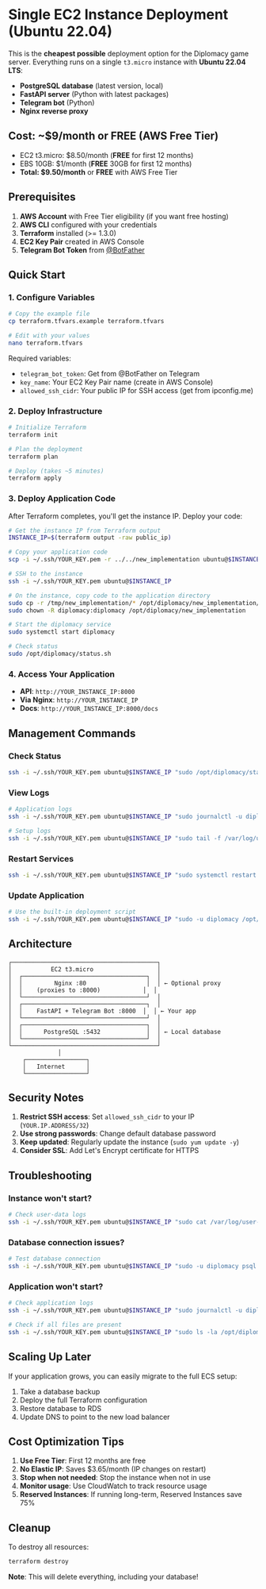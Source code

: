 # Single EC2 Instance Deployment (Ubuntu 22.04)

This is the **cheapest possible** deployment option for the Diplomacy game server. Everything runs on a single `t3.micro` instance with **Ubuntu 22.04 LTS**:

- **PostgreSQL database** (latest version, local)
- **FastAPI server** (Python with latest packages)
- **Telegram bot** (Python)
- **Nginx reverse proxy**

## Cost: ~$9/month or FREE (AWS Free Tier)

- EC2 t3.micro: $8.50/month (**FREE** for first 12 months)
- EBS 10GB: $1/month (**FREE** 30GB for first 12 months)
- **Total: $9.50/month** or **FREE** with AWS Free Tier

## Prerequisites

1. **AWS Account** with Free Tier eligibility (if you want free hosting)
2. **AWS CLI** configured with your credentials
3. **Terraform** installed (>= 1.3.0)
4. **EC2 Key Pair** created in AWS Console
5. **Telegram Bot Token** from [@BotFather](https://t.me/BotFather)

## Quick Start

### 1. Configure Variables
```bash
# Copy the example file
cp terraform.tfvars.example terraform.tfvars

# Edit with your values
nano terraform.tfvars
```

Required variables:
- `telegram_bot_token`: Get from @BotFather on Telegram
- `key_name`: Your EC2 Key Pair name (create in AWS Console)
- `allowed_ssh_cidr`: Your public IP for SSH access (get from ipconfig.me)

### 2. Deploy Infrastructure
```bash
# Initialize Terraform
terraform init

# Plan the deployment
terraform plan

# Deploy (takes ~5 minutes)
terraform apply
```

### 3. Deploy Application Code
After Terraform completes, you'll get the instance IP. Deploy your code:

```bash
# Get the instance IP from Terraform output
INSTANCE_IP=$(terraform output -raw public_ip)

# Copy your application code
scp -i ~/.ssh/YOUR_KEY.pem -r ../../new_implementation ubuntu@$INSTANCE_IP:/tmp/

# SSH to the instance
ssh -i ~/.ssh/YOUR_KEY.pem ubuntu@$INSTANCE_IP

# On the instance, copy code to the application directory
sudo cp -r /tmp/new_implementation/* /opt/diplomacy/new_implementation/
sudo chown -R diplomacy:diplomacy /opt/diplomacy/new_implementation

# Start the diplomacy service
sudo systemctl start diplomacy

# Check status
sudo /opt/diplomacy/status.sh
```

### 4. Access Your Application
- **API**: `http://YOUR_INSTANCE_IP:8000`
- **Via Nginx**: `http://YOUR_INSTANCE_IP`
- **Docs**: `http://YOUR_INSTANCE_IP:8000/docs`

## Management Commands

### Check Status
```bash
ssh -i ~/.ssh/YOUR_KEY.pem ubuntu@$INSTANCE_IP "sudo /opt/diplomacy/status.sh"
```

### View Logs
```bash
# Application logs
ssh -i ~/.ssh/YOUR_KEY.pem ubuntu@$INSTANCE_IP "sudo journalctl -u diplomacy -f"

# Setup logs
ssh -i ~/.ssh/YOUR_KEY.pem ubuntu@$INSTANCE_IP "sudo tail -f /var/log/user-data.log"
```

### Restart Services
```bash
ssh -i ~/.ssh/YOUR_KEY.pem ubuntu@$INSTANCE_IP "sudo systemctl restart diplomacy"
```

### Update Application
```bash
# Use the built-in deployment script
ssh -i ~/.ssh/YOUR_KEY.pem ubuntu@$INSTANCE_IP "sudo -u diplomacy /opt/diplomacy/deploy.sh"
```

## Architecture

```
┌─────────────────────────────────────────┐
│           EC2 t3.micro                  │
│  ┌───────────────────────────────────┐  │
│  │         Nginx :80                 │  │ ← Optional proxy
│  │    (proxies to :8000)            │  │
│  └───────────────────────────────────┘  │
│  ┌───────────────────────────────────┐  │
│  │    FastAPI + Telegram Bot :8000  │  │ ← Your app
│  └───────────────────────────────────┘  │
│  ┌───────────────────────────────────┐  │
│  │      PostgreSQL :5432             │  │ ← Local database
│  └───────────────────────────────────┘  │
└─────────────────────────────────────────┘
              │
    ┌─────────────────┐
    │   Internet      │
    └─────────────────┘
```

## Security Notes

1. **Restrict SSH access**: Set `allowed_ssh_cidr` to your IP (`YOUR.IP.ADDRESS/32`)
2. **Use strong passwords**: Change default database password
3. **Keep updated**: Regularly update the instance (`sudo yum update -y`)
4. **Consider SSL**: Add Let's Encrypt certificate for HTTPS

## Troubleshooting

### Instance won't start?
```bash
# Check user-data logs
ssh -i ~/.ssh/YOUR_KEY.pem ubuntu@$INSTANCE_IP "sudo cat /var/log/user-data.log"
```

### Database connection issues?
```bash
# Test database connection
ssh -i ~/.ssh/YOUR_KEY.pem ubuntu@$INSTANCE_IP "sudo -u diplomacy psql -h localhost -U diplomacy -d diplomacy -c 'SELECT version();'"
```

### Application won't start?
```bash
# Check application logs
ssh -i ~/.ssh/YOUR_KEY.pem ubuntu@$INSTANCE_IP "sudo journalctl -u diplomacy -n 50"

# Check if all files are present
ssh -i ~/.ssh/YOUR_KEY.pem ubuntu@$INSTANCE_IP "sudo ls -la /opt/diplomacy/new_implementation/src/"
```

## Scaling Up Later

If your application grows, you can easily migrate to the full ECS setup:
1. Take a database backup
2. Deploy the full Terraform configuration
3. Restore database to RDS
4. Update DNS to point to the new load balancer

## Cost Optimization Tips

1. **Use Free Tier**: First 12 months are free
2. **No Elastic IP**: Saves $3.65/month (IP changes on restart)
3. **Stop when not needed**: Stop the instance when not in use
4. **Monitor usage**: Use CloudWatch to track resource usage
5. **Reserved Instances**: If running long-term, Reserved Instances save 75%

## Cleanup

To destroy all resources:
```bash
terraform destroy
```

**Note**: This will delete everything, including your database! 